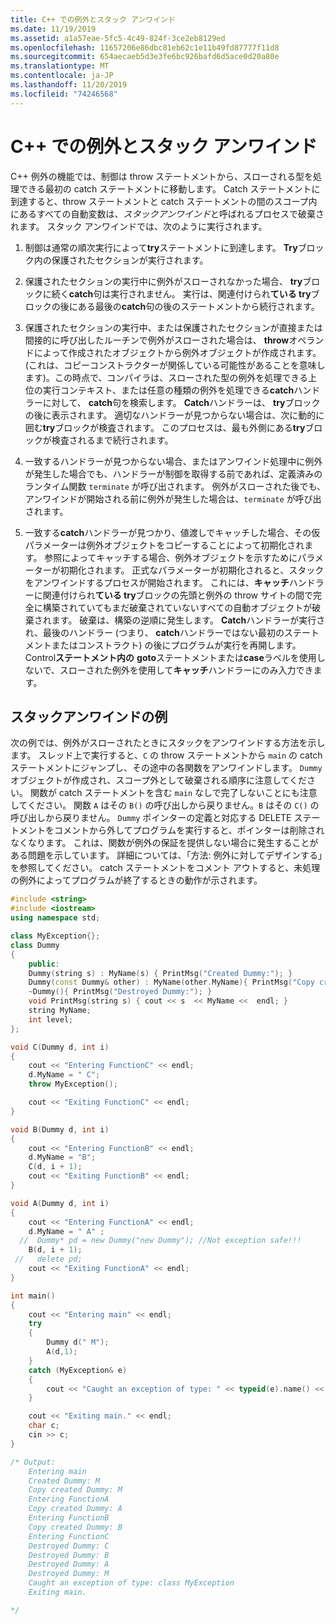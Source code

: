 ```yaml
---
title: C++ での例外とスタック アンワインド
ms.date: 11/19/2019
ms.assetid: a1a57eae-5fc5-4c49-824f-3ce2eb8129ed
ms.openlocfilehash: 11657206e86dbc81eb62c1e11b49fd87777f11d8
ms.sourcegitcommit: 654aecaeb5d3e3fe6bc926bafd6d5ace0d20a80e
ms.translationtype: MT
ms.contentlocale: ja-JP
ms.lasthandoff: 11/20/2019
ms.locfileid: "74246568"
---
```

# <a name="exceptions-and-stack-unwinding-in-c"></a>C++ での例外とスタック アンワインド

C++ 例外の機能では、制御は throw ステートメントから、スローされる型を処理できる最初の catch ステートメントに移動します。 Catch ステートメントに到達すると、throw ステートメントと catch ステートメントの間のスコープ内にあるすべての自動変数は、*スタックアンワインド*と呼ばれるプロセスで破棄されます。 スタック アンワインドでは、次のように実行されます。

1. 制御は通常の順次実行によって**try**ステートメントに到達します。 **Try**ブロック内の保護されたセクションが実行されます。

1. 保護されたセクションの実行中に例外がスローされなかった場合、 **try**ブロックに続く**catch**句は実行されません。 実行は、関連付けられ**ている try**ブロックの後にある最後の**catch**句の後のステートメントから続行されます。

1. 保護されたセクションの実行中、または保護されたセクションが直接または間接的に呼び出したルーチンで例外がスローされた場合は、 **throw**オペランドによって作成されたオブジェクトから例外オブジェクトが作成されます。 (これは、コピーコンストラクターが関係している可能性があることを意味します)。この時点で、コンパイラは、スローされた型の例外を処理できる上位の実行コンテキスト、または任意の種類の例外を処理できる**catch**ハンドラーに対して、 **catch**句を検索します。 **Catch**ハンドラーは、 **try**ブロックの後に表示されます。 適切なハンドラーが見つからない場合は、次に動的に囲む**try**ブロックが検査されます。 このプロセスは、最も外側にある**try**ブロックが検査されるまで続行されます。

1. 一致するハンドラーが見つからない場合、またはアンワインド処理中に例外が発生した場合でも、ハンドラーが制御を取得する前であれば、定義済みのランタイム関数 `terminate` が呼び出されます。 例外がスローされた後でも、アンワインドが開始される前に例外が発生した場合は、`terminate` が呼び出されます。

1. 一致する**catch**ハンドラーが見つかり、値渡しでキャッチした場合、その仮パラメーターは例外オブジェクトをコピーすることによって初期化されます。 参照によってキャッチする場合、例外オブジェクトを示すためにパラメーターが初期化されます。 正式なパラメーターが初期化されると、スタックをアンワインドするプロセスが開始されます。 これには、**キャッチ**ハンドラーに関連付けられ**ている try**ブロックの先頭と例外の throw サイトの間で完全に構築されていてもまだ破棄されていないすべての自動オブジェクトが破棄されます。 破棄は、構築の逆順に発生します。 **Catch**ハンドラーが実行され、最後のハンドラー (つまり、 **catch**ハンドラーではない最初のステートメントまたはコンストラクト) の後にプログラムが実行を再開します。 Control**ステートメント内の** **goto**ステートメントまたは**case**ラベルを使用しないで、スローされた例外を使用して**キャッチ**ハンドラーにのみ入力できます。

## <a name="stack-unwinding-example"></a>スタックアンワインドの例

次の例では、例外がスローされたときにスタックをアンワインドする方法を示します。 スレッド上で実行すると、`C` の throw ステートメントから `main` の catch ステートメントにジャンプし、その途中の各関数をアンワインドします。 `Dummy` オブジェクトが作成され、スコープ外として破棄される順序に注意してください。 関数が catch ステートメントを含む `main` なしで完了しないことにも注意してください。 関数 `A` はその `B()` の呼び出しから戻りません。`B` はその `C()` の呼び出しから戻りません。 `Dummy` ポインターの定義と対応する DELETE ステートメントをコメントから外してプログラムを実行すると、ポインターは削除されなくなります。 これは、関数が例外の保証を提供しない場合に発生することがある問題を示しています。 詳細については、「方法: 例外に対してデザインする」を参照してください。 catch ステートメントをコメント アウトすると、未処理の例外によってプログラムが終了するときの動作が示されます。

```cpp
#include <string>
#include <iostream>
using namespace std;

class MyException{};
class Dummy
{
    public:
    Dummy(string s) : MyName(s) { PrintMsg("Created Dummy:"); }
    Dummy(const Dummy& other) : MyName(other.MyName){ PrintMsg("Copy created Dummy:"); }
    ~Dummy(){ PrintMsg("Destroyed Dummy:"); }
    void PrintMsg(string s) { cout << s  << MyName <<  endl; }
    string MyName;
    int level;
};

void C(Dummy d, int i)
{
    cout << "Entering FunctionC" << endl;
    d.MyName = " C";
    throw MyException();

    cout << "Exiting FunctionC" << endl;
}

void B(Dummy d, int i)
{
    cout << "Entering FunctionB" << endl;
    d.MyName = "B";
    C(d, i + 1);
    cout << "Exiting FunctionB" << endl;
}

void A(Dummy d, int i)
{
    cout << "Entering FunctionA" << endl;
    d.MyName = " A" ;
  //  Dummy* pd = new Dummy("new Dummy"); //Not exception safe!!!
    B(d, i + 1);
 //   delete pd;
    cout << "Exiting FunctionA" << endl;
}

int main()
{
    cout << "Entering main" << endl;
    try
    {
        Dummy d(" M");
        A(d,1);
    }
    catch (MyException& e)
    {
        cout << "Caught an exception of type: " << typeid(e).name() << endl;
    }

    cout << "Exiting main." << endl;
    char c;
    cin >> c;
}

/* Output:
    Entering main
    Created Dummy: M
    Copy created Dummy: M
    Entering FunctionA
    Copy created Dummy: A
    Entering FunctionB
    Copy created Dummy: B
    Entering FunctionC
    Destroyed Dummy: C
    Destroyed Dummy: B
    Destroyed Dummy: A
    Destroyed Dummy: M
    Caught an exception of type: class MyException
    Exiting main.

*/
```
